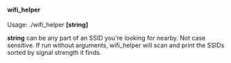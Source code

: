 #### wifi_helper ####

Usage: ./wifi_helper **[string]**

**string** can be any part of an SSID you're looking for nearby. Not case sensitive. If run without arguments, wifi_helper will scan and print the SSIDs sorted by signal strength it finds.
